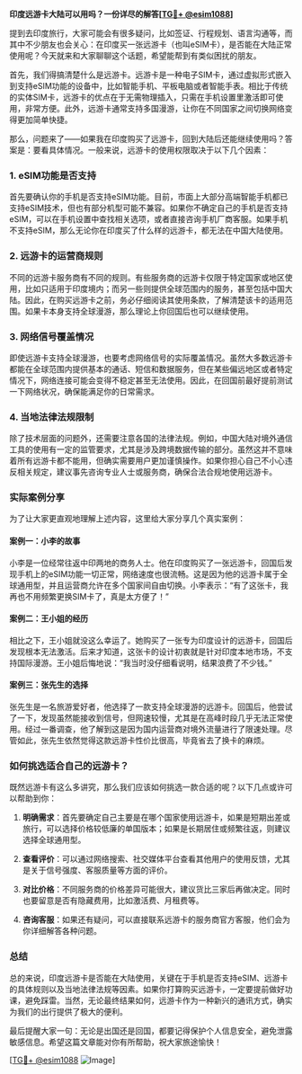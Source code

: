 **印度远游卡大陆可以用吗？一份详尽的解答[[TG💪+ @esim1088](https://t.me/s/esim1088)]**

提到去印度旅行，大家可能会有很多疑问，比如签证、行程规划、语言沟通等，而其中不少朋友也会关心：在印度买一张远游卡（也叫eSIM卡），是否能在大陆正常使用呢？今天就来和大家聊聊这个话题，希望能帮到有类似困扰的朋友。

首先，我们得搞清楚什么是远游卡。远游卡是一种电子SIM卡，通过虚拟形式嵌入到支持eSIM功能的设备中，比如智能手机、平板电脑或者智能手表。相比于传统的实体SIM卡，远游卡的优点在于无需物理插入，只需在手机设置里激活即可使用，非常方便。此外，远游卡通常支持多国漫游，让你在不同国家之间切换网络变得更加简单快捷。

那么，问题来了——如果我在印度购买了远游卡，回到大陆后还能继续使用吗？答案是：要看具体情况。一般来说，远游卡的使用权限取决于以下几个因素：

### **1. eSIM功能是否支持**
首先要确认你的手机是否支持eSIM功能。目前，市面上大部分高端智能手机都已支持eSIM技术，但也有部分机型可能不兼容。如果你不确定自己的手机是否支持eSIM，可以在手机设置中查找相关选项，或者直接咨询手机厂商客服。如果手机不支持eSIM，那么无论你在印度买了什么样的远游卡，都无法在中国大陆使用。

### **2. 远游卡的运营商规则**
不同的远游卡服务商有不同的规则。有些服务商的远游卡仅限于特定国家或地区使用，比如只适用于印度境内；而另一些则提供全球范围内的服务，甚至包括中国大陆。因此，在购买远游卡之前，务必仔细阅读其使用条款，了解清楚该卡的适用范围。如果卡本身支持全球漫游，那么理论上你回国后也可以继续使用。

### **3. 网络信号覆盖情况**
即使远游卡支持全球漫游，也要考虑网络信号的实际覆盖情况。虽然大多数远游卡都能在全球范围内提供基本的通话、短信和数据服务，但在某些偏远地区或者特定情况下，网络连接可能会变得不稳定甚至无法使用。因此，在回国前最好提前测试一下网络状况，确保能满足你的日常需求。

### **4. 当地法律法规限制**
除了技术层面的问题外，还需要注意各国的法律法规。例如，中国大陆对境外通信工具的使用有一定的监管要求，尤其是涉及跨境数据传输的部分。虽然这并不意味着所有远游卡都不能用，但确实需要用户更加谨慎操作。如果你担心自己不小心违反相关规定，建议事先咨询专业人士或服务商，确保合法合规地使用远游卡。

### **实际案例分享**
为了让大家更直观地理解上述内容，这里给大家分享几个真实案例：

#### **案例一：小李的故事**
小李是一位经常往返中印两地的商务人士。他在印度购买了一张远游卡，回国后发现手机上的eSIM功能一切正常，网络速度也很流畅。这是因为他的远游卡属于全球通用型，并且运营商允许在多个国家间自由切换。小李表示：“有了这张卡，我再也不用频繁更换SIM卡了，真是太方便了！”

#### **案例二：王小姐的经历**
相比之下，王小姐就没这么幸运了。她购买了一张专为印度设计的远游卡，回国后发现根本无法激活。后来才知道，这张卡的设计初衷就是针对印度本地市场，不支持国际漫游。王小姐后悔地说：“我当时没仔细看说明，结果浪费了不少钱。”

#### **案例三：张先生的选择**
张先生是一名旅游爱好者，他选择了一款支持全球漫游的远游卡。回国后，他尝试了一下，发现虽然能接收到信号，但网速较慢，尤其是在高峰时段几乎无法正常使用。经过一番调查，他了解到这是因为国内运营商对境外流量进行了限速处理。尽管如此，张先生依然觉得这款远游卡性价比很高，毕竟省去了换卡的麻烦。

### **如何挑选适合自己的远游卡？**
既然远游卡有这么多讲究，那么我们应该如何挑选一款合适的呢？以下几点或许可以帮助到你：

1. **明确需求**：首先要确定自己主要是在哪个国家使用远游卡，如果是短期出差或旅行，可以选择价格较低廉的单国版本；如果是长期居住或频繁往返，则建议选择全球通用型。
   
2. **查看评价**：可以通过网络搜索、社交媒体平台查看其他用户的使用反馈，尤其是关于信号强度、客服质量等方面的评价。

3. **对比价格**：不同服务商的价格差异可能很大，建议货比三家后再做决定。同时也要留意是否有隐藏费用，比如激活费、月租费等。

4. **咨询客服**：如果还有疑问，可以直接联系远游卡的服务商官方客服，他们会为你详细解答各种问题。

### **总结**
总的来说，印度远游卡是否能在大陆使用，关键在于手机是否支持eSIM、远游卡的具体规则以及当地法律法规等因素。如果你打算购买远游卡，一定要提前做好功课，避免踩雷。当然，无论最终结果如何，远游卡作为一种新兴的通讯方式，确实为我们的出行提供了极大的便利。

最后提醒大家一句：无论是出国还是回国，都要记得保护个人信息安全，避免泄露敏感信息。希望这篇文章能对你有所帮助，祝大家旅途愉快！

[[TG💪+ @esim1088](https://t.me/s/esim1088) ![Image](https://i.postimg.cc/4NQfJmqS/Snipaste-2025-05-13-00-14-12.png)]